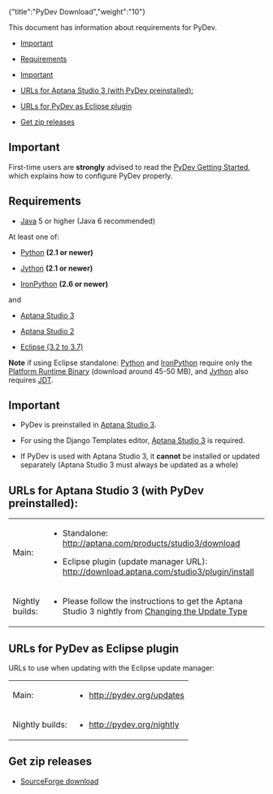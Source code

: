 {"title":"PyDev Download","weight":"10"}

This document has information about requirements for PyDev.

* [Important](#important)

* [Requirements](#requirements)

* [Important](#important)

* [URLs for Aptana Studio 3 (with PyDev preinstalled):](#urls-for-aptana-studio-3-with-pydev-preinstalled:)

* [URLs for PyDev as Eclipse plugin](#urls-for-pydev-as-eclipse-plugin)

* [Get zip releases](#get-zip-releases)

## Important

First-time users are **strongly** advised to read the [PyDev Getting Started](/docs/appc/Axway_Appcelerator_Studio/Axway_Appcelerator_Studio_Guide/Web_Development/Python_Development/PyDev_Getting_Started/), which explains how to configure PyDev properly.

## Requirements

* [Java](http://www.javasoft.com/) 5 or higher (Java 6 recommended)

At least one of:

* [Python](http://www.python.org/) **(2.1 or newer)**

* [Jython](http://www.jython.org/) **(2.1 or newer)**

* [IronPython](http://www.codeplex.com/Wiki/View.aspx?ProjectName=IronPython) **(2.6 or newer)**

and

* [Aptana Studio 3](http://aptana.com/products/studio3)

* [Aptana Studio 2](http://aptana.com/products/studio2)

* [Eclipse (3.2 to 3.7)](http://www.eclipse.org/)

**Note** if using Eclipse standalone: [Python](http://www.python.org/) and [IronPython](http://www.codeplex.com/Wiki/View.aspx?ProjectName=IronPython) require only the [Platform Runtime Binary](http://download.eclipse.org/eclipse/downloads/) (download around 45-50 MB), and [Jython](http://www.jython.org/) also requires [JDT](http://www.eclipse.org/jdt/).

## Important

* PyDev is preinstalled in [Aptana Studio 3](http://aptana.com/products/studio3).

* For using the Django Templates editor, [Aptana Studio 3](http://aptana.com/products/studio3) is required.

* If PyDev is used with Aptana Studio 3, it **cannot** be installed or updated separately (Aptana Studio 3 must always be updated as a whole)

## URLs for Aptana Studio 3 (with PyDev preinstalled):

<table class="confluenceTable"><thead class=" "></thead><tfoot class=" "></tfoot><tbody class=" "><tr><td class="confluenceTh" rowspan="1" colspan="1"><p>Main:</p></td><td class="confluenceTd" rowspan="1" colspan="1"><ul class=" "><li class=" "><p>Standalone: <a class="external-link external-link" href="http://aptana.com/products/studio3/download" target="_blank">http://aptana.com/products/studio3/download</a></p></li><li class=" "><p>Eclipse plugin (update manager URL): <a class="external-link external-link" href="http://download.aptana.com/studio3/plugin/install" target="_blank">http://download.aptana.com/studio3/plugin/install</a></p></li></ul></td></tr><tr><td class="confluenceTh" rowspan="1" colspan="1"><p>Nightly builds:</p></td><td class="confluenceTd" rowspan="1" colspan="1"><ul class=" "><li class=" "><p>Please follow the instructions to get the Aptana Studio 3 nightly from <a class="document-link " href="#!/guide/Changing_the_Update_Type">Changing the Update Type</a></p></li></ul></td></tr></tbody></table>

## URLs for PyDev as Eclipse plugin

URLs to use when updating with the Eclipse update manager:

<table class="confluenceTable"><thead class=" "></thead><tfoot class=" "></tfoot><tbody class=" "><tr><td class="confluenceTh" rowspan="1" colspan="1"><p>Main:</p></td><td class="confluenceTd" rowspan="1" colspan="1"><ul class=" "><li class=" "><p><a class="external-link external-link" href="http://pydev.org/updates" target="_blank">http://pydev.org/updates</a></p></li></ul></td></tr><tr><td class="confluenceTh" rowspan="1" colspan="1"><p>Nightly builds:</p></td><td class="confluenceTd" rowspan="1" colspan="1"><ul class=" "><li class=" "><p><a class="external-link external-link" href="http://pydev.org/nightly" target="_blank">http://pydev.org/nightly</a></p></li></ul></td></tr></tbody></table>

## Get zip releases

* [SourceForge download](http://sourceforge.net/projects/pydev/files/)
